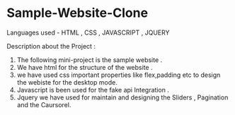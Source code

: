 # Sample-Website-Clone
Languages used - HTML , CSS , JAVASCRIPT , JQUERY

Description about the Project :

1. The following mini-project is the sample website .
2. We have html for the structure of the website .
3. we have used css important properties like flex,padding etc to design the webiste for the desktop mode.
4. Javascript is been used for the fake api Integration .
5. Jquery we have used for maintain and designing the Sliders , Pagination and the Caursorel.
